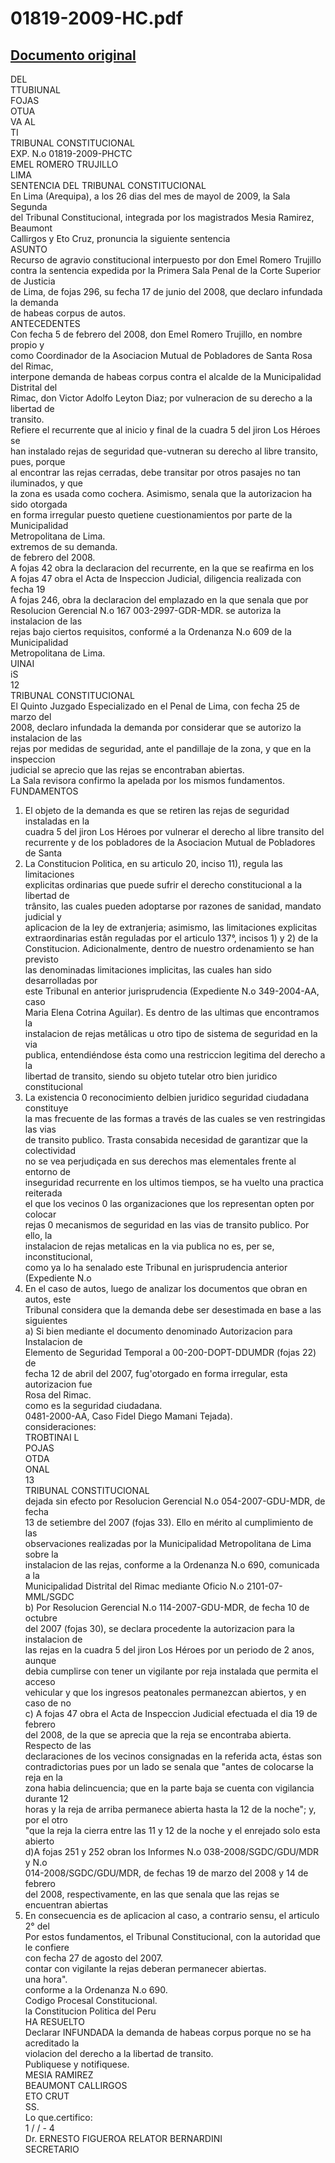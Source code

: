 
01819-2009-HC.pdf
=================
  
[Documento original](https://tc.gob.pe/jurisprudencia/2009/01819-2009-HC.pdf)  
---  
DEL  
TTUBIUNAL  
FOJAS  
OTUA  
VA AL  
TI  
TRIBUNAL CONSTITUCIONAL  
EXP. N.o 01819-2009-PHCTC  
EMEL ROMERO TRUJILLO  
LIMA  
SENTENCIA DEL TRIBUNAL CONSTITUCIONAL  
En Lima (Arequipa), a los 26 dias del mes de mayol de 2009, la Sala Segunda  
del Tribunal Constitucional, integrada por los magistrados Mesia Ramirez, Beaumont  
Callirgos y Eto Cruz, pronuncia la siguiente sentencia  
ASUNTO  
Recurso de agravio constitucional interpuesto por don Emel Romero Trujillo  
contra la sentencia expedida por la Primera Sala Penal de la Corte Superior de Justicia  
de Lima, de fojas 296, su fecha 17 de junio del 2008, que declaro infundada la demanda  
de habeas corpus de autos.  
ANTECEDENTES  
Con fecha 5 de febrero del 2008, don Emel Romero Trujillo, en nombre propio y  
como Coordinador de la Asociacion Mutual de Pobladores de Santa Rosa del Rimac,  
interpone demanda de habeas corpus contra el alcalde de la Municipalidad Distrital del  
Rimac, don Victor Adolfo Leyton Diaz; por vulneracion de su derecho a la libertad de  
transito.  
Refiere el recurrente que al inicio y final de la cuadra 5 del jiron Los Héroes se  
han instalado rejas de seguridad que-vutneran su derecho al libre transito, pues, porque  
al encontrar las rejas cerradas, debe transitar por otros pasajes no tan iluminados, y que  
la zona es usada como cochera. Asimismo, senala que la autorizacion ha sido otorgada  
en forma irregular puesto quetiene cuestionamientos por parte de la Municipalidad  
Metropolitana de Lima.  
extremos de su demanda.  
de febrero del 2008.  
A fojas 42 obra la declaracion del recurrente, en la que se reafirma en los  
A fojas 47 obra el Acta de Inspeccion Judicial, diligencia realizada con fecha 19  
A fojas 246, obra la declaracion del emplazado en la que senala que por  
Resolucion Gerencial N.o 167 003-2997-GDR-MDR. se autoriza la instalacion de las  
rejas bajo ciertos requisitos, conformé a la Ordenanza N.o 609 de la Municipalidad  
Metropolitana de Lima.  
UINAI  
iS  
12  
TRIBUNAL CONSTITUCIONAL  
El Quinto Juzgado Especializado en el Penal de Lima, con fecha 25 de marzo del  
2008, declaro infundada la demanda por considerar que se autorizo la instalacion de las  
rejas por medidas de seguridad, ante el pandillaje de la zona, y que en la inspeccion  
judicial se aprecio que las rejas se encontraban abiertas.  
La Sala revisora confirmo la apelada por los mismos fundamentos.  
FUNDAMENTOS  
1. El objeto de la demanda es que se retiren las rejas de seguridad instaladas en la  
cuadra 5 del jiron Los Héroes por vulnerar el derecho al libre transito del  
recurrente y de los pobladores de la Asociacion Mutual de Pobladores de Santa  
2. La Constitucion Politica, en su articulo 20, inciso 11), regula las limitaciones  
explicitas ordinarias que puede sufrir el derecho constitucional a la libertad de  
trânsito, las cuales pueden adoptarse por razones de sanidad, mandato judicial y  
aplicacion de la ley de extranjeria; asimismo, las limitaciones explicitas  
extraordinarias estân reguladas por el articulo 137°, incisos 1) y 2) de la  
Constitucion. Adicionalmente, dentro de nuestro ordenamiento se han previsto  
las denominadas limitaciones implicitas, las cuales han sido desarrolladas por  
este Tribunal en anterior jurisprudencia (Expediente N.o 349-2004-AA, caso  
Maria Elena Cotrina Aguilar). Es dentro de las ultimas que encontramos la  
instalacion de rejas metâlicas u otro tipo de sistema de seguridad en la via  
publica, entendiéndose ésta como una restriccion legitima del derecho a la  
libertad de transito, siendo su objeto tutelar otro bien juridico constitucional  
3. La existencia 0 reconocimiento delbien juridico seguridad ciudadana constituye  
la mas frecuente de las formas a través de las cuales se ven restringidas las vias  
de transito publico. Trasta consabida necesidad de garantizar que la colectividad  
no se vea perjudiçada en sus derechos mas elementales frente al entorno de  
inseguridad recurrente en los ultimos tiempos, se ha vuelto una practica reiterada  
el que los vecinos 0 las organizaciones que los representan opten por colocar  
rejas 0 mecanismos de seguridad en las vias de transito publico. Por ello, la  
instalacion de rejas metalicas en la via publica no es, per se, inconstitucional,  
como ya lo ha senalado este Tribunal en jurisprudencia anterior (Expediente N.o  
4. En el caso de autos, luego de analizar los documentos que obran en autos, este  
Tribunal considera que la demanda debe ser desestimada en base a las siguientes  
a) Si bien mediante el documento denominado Autorizacion para Instalacion de  
Elemento de Seguridad Temporal a 00-200-DOPT-DDUMDR (fojas 22) de  
fecha 12 de abril del 2007, fug'otorgado en forma irregular, esta autorizacion fue  
Rosa del Rimac.  
como es la seguridad ciudadana.  
0481-2000-AA, Caso Fidel Diego Mamani Tejada).  
consideraciones:  
TROBTINAI L  
POJAS  
OTDA  
ONAL  
13  
TRIBUNAL CONSTITUCIONAL  
dejada sin efecto por Resolucion Gerencial N.o 054-2007-GDU-MDR, de fecha  
13 de setiembre del 2007 (fojas 33). Ello en mérito al cumplimiento de las  
observaciones realizadas por la Municipalidad Metropolitana de Lima sobre la  
instalacion de las rejas, conforme a la Ordenanza N.o 690, comunicada a la  
Municipalidad Distrital del Rimac mediante Oficio N.o 2101-07-MML/SGDC  
b) Por Resolucion Gerencial N.o 114-2007-GDU-MDR, de fecha 10 de octubre  
del 2007 (fojas 30), se declara procedente la autorizacion para la instalacion de  
las rejas en la cuadra 5 del jiron Los Héroes por un periodo de 2 anos, aunque  
debia cumplirse con tener un vigilante por reja instalada que permita el acceso  
vehicular y que los ingresos peatonales permanezcan abiertos, y en caso de no  
c) A fojas 47 obra el Acta de Inspeccion Judicial efectuada el dia 19 de febrero  
del 2008, de la que se aprecia que la reja se encontraba abierta. Respecto de las  
declaraciones de los vecinos consignadas en la referida acta, éstas son  
contradictorias pues por un lado se senala que "antes de colocarse la reja en la  
zona habia delincuencia; que en la parte baja se cuenta con vigilancia durante 12  
horas y la reja de arriba permanece abierta hasta la 12 de la noche"; y, por el otro  
"que la reja la cierra entre las 11 y 12 de la noche y el enrejado solo esta abierto  
d)A fojas 251 y 252 obran los Informes N.o 038-2008/SGDC/GDU/MDR y N.o  
014-2008/SGDC/GDU/MDR, de fechas 19 de marzo del 2008 y 14 de febrero  
del 2008, respectivamente, en las que senala que las rejas se encuentran abiertas  
5. En consecuencia es de aplicacion al caso, a contrario sensu, el articulo 2° del  
Por estos fundamentos, el Tribunal Constitucional, con la autoridad que le confiere  
con fecha 27 de agosto del 2007.  
contar con vigilante la rejas deberan permanecer abiertas.  
una hora".  
conforme a la Ordenanza N.o 690.  
Codigo Procesal Constitucional.  
la Constitucion Politica del Peru  
HA RESUELTO  
Declarar INFUNDADA la demanda de habeas corpus porque no se ha acreditado la  
violacion del derecho a la libertad de transito.  
Publiquese y notifiquese.  
MESIA RAMIREZ  
BEAUMONT CALLIRGOS  
ETO CRUT  
SS.  
Lo que.certifico:  
1 / / - 4  
Dr. ERNESTO FIGUEROA RELATOR BERNARDINI  
SECRETARIO